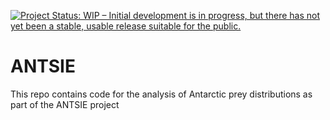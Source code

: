 <!-- README.md is generated from README.Rmd. Please edit that file -->

[![Project Status: WIP – Initial development is in progress, but there
has not yet been a stable, usable release suitable for the
public.](https://www.repostatus.org/badges/latest/wip.svg)](https://www.repostatus.org/#wip)

# ANTSIE

This repo contains code for the analysis of Antarctic prey distributions
as part of the ANTSIE project
